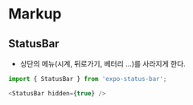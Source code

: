 # Markup

## StatusBar
* 상단의 메뉴(시계, 뒤로가기, 베터리 ...)를 사라지게 한다.
```js
import { StatusBar } from 'expo-status-bar';

<StatusBar hidden={true} />
```
